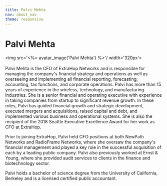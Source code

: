 ```yaml
---
title: Palvi Mehta
nav: about_nav
theme: responsive
---
```

# Palvi Mehta

<img src='<%= avatar_image('Palvi Mehta') %>'/ width='320px'>
<br/>
<br/>
Palvi Mehta is the CFO of ExtraHop Networks and is responsible for managing the company's financial strategy and operations as well as overseeing and implementing all financial reporting, forecasting, accounting, tax functions, and corporate operations. Palvi has more than 15 years of experience in the wireless, technology, and manufacturing industries. She is a senior financial and operating executive with experience in taking companies from startup to significant revenue growth. In these roles, Palvi has guided financial growth and strategic development, executed mergers and acquisitions, raised capital and debt, and implemented various business and operational systems. She is also the recipient of the 2018 Seattle Executive Excellence Award for her work as CFO at ExtraHop.

Prior to joining ExtraHop, Palvi held CFO positions at both NewPath Networks and RadioFrame Networks, where she oversaw the company's financial management and played a key role in the successful acquisition of each by a leading public company. Palvi also previously worked at Ernst & Young, where she provided audit services to clients in the finance and biotechnology sector.

Palvi holds a bachelor of science degree from the University of California, Berkeley and is a licensed certified public accountant.